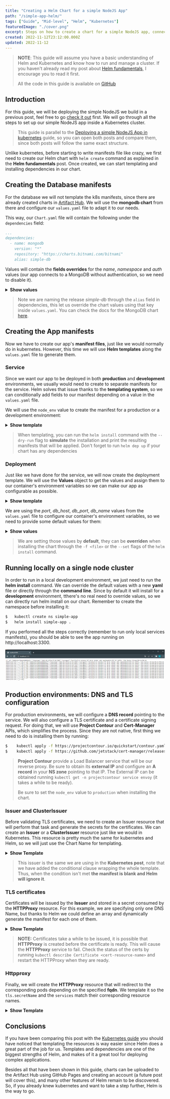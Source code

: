 ```yaml
---
title: "Creating a Helm Chart for a simple NodeJS App"
path: "/simple-app-helm/"
tags: ["Guide", "Mid-level", "Helm", "Kubernetes"]
featuredImage: "./cover.png"
excerpt: Steps on how to create a chart for a simple NodeJS app, connected to a MongoDB host and exposing its endpoints through a Kubernetes service templated with Helm.
created: 2022-11-12T23:12:00.000Z
updated: 2022-11-12
---
```


<style>
    summary {
        cursor: pointer;
    }
</style>

> **NOTE**: This guide will assume you have a basic understanding of Helm and Kubernetes and know how to run and manage a cluster. If you haven't already read my post about [Helm fundamentals](/helm-fundamentals), I encourage you to read it first.
>
> All the code in this guide is available on [GitHub](https://github.com/alesancor1/Blog-Projects/tree/main/guides/simple-app-helm)

## Introduction

For this guide, we will be deploying the simple NodeJS we build in a previous post, feel free to go [check it out](/create-simple-app) first. We will go through all the steps to set up our simple NodeJS app inside a Kubernetes cluster.

> This guide is parallel to the [Deploying a simple NodeJS App in kubernetes](/simple-app-kubernetes) guide, so you can open both posts and compare them, since both posts will follow the same exact structure.

Unlike kubernetes, before starting to write manifests file like crazy, we first need to create our Helm chart with `helm create` command as explained in the **Helm fundamentals** post. Once created, we can start templating and installing dependencies in our chart.

## Creating the Database manifests
For the database we will not template the k8s manifests, since there are already created charts in [Artifact Hub](https://artifacthub.io/). We will use the **mongodb chart** from there and configure our `values.yaml` file to adapt it to our needs.


This way, our `Chart.yaml` file will contain the following under the `dependencies` field:

```yaml	
...
dependencies:
  - name: mongodb
    version: "*"
    repository: "https://charts.bitnami.com/bitnami"
    alias: simple-db
```

Values will contain the **fields overrides** for the *name*, *namespace* and *auth* values (our app connects to a MongoDB without authentication, so we need to disable it).

<details>
<summary> <b>Show values</b> </summary><div style="margin-left:20px">

```yaml
# Values.yaml
...
# DB Configs
simple-db:
  fullnameOverride: simple-db
  nameOverride: simple-db
  auth:
    enabled: false

global:
  namespaceOverride: simple-app
```
</div></details>

> Note we are naming the release *simple-db* through the `alias` field in dependencies, this let us override the chart values using that key inside `values.yaml`. You can check the docs for the MongoDB chart [here](https://artifacthub.io/packages/helm/bitnami/mongodb).

## Creating the App manifests
Now we have to create our app's **manifest files**, just like we would normally do in kubernetes. However, this time we will use **Helm templates** along the `values.yaml` file to generate them.
### Service
Since we want our app to be deployed in both **production** and **development** environments, we usually would need to create to separate manifests for the service. Helm solves that issue thanks to the **templating system**, so we can conditionally add fields to our manifest depending on a value in the `values.yaml` file.

We will use the `node_env` value to create the manifest for a production or a development environment:

<details>
<summary> <b>Show template</b> </summary><div style="margin-left:20px">

```yaml
apiVersion: v1
kind: Service
metadata:
  labels:
    app: {{ .Chart.Name }}
  name: {{ .Chart.Name }}
  namespace: simple-app
spec:
  {{- if eq .Values.node_env "development" }}
  type: NodePort
  {{- end }}
  ports:
    - name: {{ .Chart.Name }}
      port: {{ .Values.port }}
      protocol: TCP
      targetPort: {{ .Values.port }}
      {{- if eq .Values.node_env "development" }}
      nodePort: {{ .Values.port }}
      {{- end }}
  selector:
    app: {{ .Chart.Name }}
```
</div></details>

> When templating, you can run the `helm install` command with the `--dry-run` flag to **simulate** the installation and print the resulting manifests that will be applied. Don't forget to run `helm dep up` if your chart has any dependencies

### Deployment
Just like we have done for the service, we will now create the deployment template. We will use the **Values** object to get the values and assign them to our container's environment variables so we can make our app as configurable as possible.

<details>
<summary> <b>Show template</b> </summary><div style="margin-left:20px">

```yaml
apiVersion: apps/v1
kind: Deployment
metadata:
  labels:
    app: {{ .Chart.Name }}
  name: {{ .Chart.Name }}
  namespace: simple-app
spec:
  replicas: 1
  selector:
    matchLabels:
      app: {{ .Chart.Name }}
  template:
    metadata:
      labels:
        app: {{ .Chart.Name }}
    spec:
      containers:
        - env:
          - name: PORT
            value: "{{ .Values.port }}"
          - name: DB_HOST
            value: {{ .Values.db_host }}
          - name: DB_PORT
            value: "{{ .Values.db_port }}"
          - name: DB_NAME
            value: {{ .Values.db_name }}

          image: alesancor1/simple-app:{{ .Chart.AppVersion }}
          imagePullPolicy: Always
          name: {{ .Chart.Name }}
          ports:
            - containerPort: {{ .Values.port }}
              protocol: TCP
          resources:
            requests:
              memory: 300Mi
            limits:
              memory: 500Mi
```
</div></details>

We are using the *port*, *db_host*, *db_port*, *db_name* values from the `values.yaml` file to configure our container's environment variables, so we need to provide some default values for them:

<details>
<summary> <b>Show values</b> </summary><div style="margin-left:20px">

```yaml
# Values.yaml

# App Configs
node_env: development
db_host: simple-db
db_port: 27017
db_name: simple-db
port: 3300
...
```
</div></details>

> We are setting those values by **default**, they can be **overriden** when installing the chart through the `-f <file>` or the `--set` flags of the `helm install` command.

## Running locally on a single node cluster
In order to run in a local development environment, we just need to run the **helm install** command. We can override the default values with a new **yaml** file or directly through the **command line**. Since by default it will install for a **development** environment, tthere's no real need to override values, so we can directly run helm install on our chart. Remember to create the namespace before installing it:

```bash
$   kubectl create ns simple-app
$   helm install simple-app .
```

If you performed all the steps correctly (remember to run only local services manifests), you should be able to see the app running on http://localhost:3300.

![result](result.png)

## Production environments: DNS and TLS configuration
For production environments, we will configure a **DNS record** pointing to the service. We will also configure a TLS certificate and a certificate signing request. For doing that, we will use **Project Contour** and **Cert-Manager** APIs, which simplifies the process. Since they are not native, first thing we need to do is installing them by running:

```bash
$    kubectl apply -f https://projectcontour.io/quickstart/contour.yaml
$    kubectl apply -f https://github.com/jetstack/cert-manager/releases/download/v1.1.0/cert-manager.yaml
```

> **Project Contour** provide a Load Balancer service that will be our reverse proxy. Be sure to obtain its **external IP** and configure an **A record** in your **NS zone** pointing to that IP. The External IP can be obtained running `kubectl get -n projectcontour service envoy` (it takes a while to be ready).
>
> Be sure to set the `node_env` value to `production` when installing the chart.

### Issuer and ClusterIssuer
Before validating TLS certificates, we need to create an Issuer resource that will perform that task and generate the secrets for the certificates. We can create an **Issuer** or a **ClusterIssuer** resource just like we would in Kubernetes. This resource is pretty much the same for kubernetes and Helm, so we will just use the Chart Name for templating.

<details>
<summary> <b>Show Template</b> </summary><div style="margin-left:20px">

```yaml
{{- if eq .Values.node_env "production" }}
apiVersion: cert-manager.io/v1
kind: Issuer
metadata:
  name: {{ .Chart.Name }}-letsencrypt
  namespace: simple-app
spec:
  acme:
    privateKeySecretRef:
      name: {{ .Chart.Name }}-letsencrypt
    server: https://acme-v02.api.letsencrypt.org/directory
    solvers:
    - http01:
        ingress:
          class: contour
{{- end }}
```
</div></details>

> This issuer is the same we are using in the **Kubernetes post**, note that we have added the conditional clause wrapping the whole template. Thus, when the condition isn't met **the manifest is blank and Helm will ignore it**.
### TLS certificates
Certificates will be issued by the **Issuer** and stored in a secret consumed by the **HTTPProxy** resource. For this example, we are specifying only one DNS Name, but thanks to Helm we could define an array and dynamically generate the manifest for each one of them.

<details>
<summary> <b>Show Template</b> </summary><div style="margin-left:20px">

```yaml
{{- if eq .Values.node_env "production" }}
apiVersion: cert-manager.io/v1
kind: Certificate
metadata:
  name: {{ .Chart.Name }}-certs
  namespace: simple-app
spec:
  dnsNames:
    - {{ .Values.domain }}
  issuerRef:
    name: {{ .Chart.Name }}-letsencrypt
    kind: Issuer
  secretName: {{ .Chart.Name }}-certs
{{- end }}
```
</div></details>

> **NOTE:** Certificates take a while to be issued, it is possible that **HTTPProxy** is created before the certificate is ready. This will cause the **HTTPProxy** service to fail. Check the status of the certs by running `kubectl describe Certificate <cert-resource-name>` and restart the HTTPProxy when they are ready.

### Httpproxy
Finally, we will create the **HTTPProxy** resource that will redirect to the corresponding pods depending on the specified **fqdn**. We template it so the `tls.secretName` and the `services` match their corresponding resource names.

<details>
<summary> <b>Show Template</b> </summary><div style="margin-left:20px">

```yaml
{{- if eq .Values.node_env "production" }}
apiVersion: projectcontour.io/v1
kind: HTTPProxy
metadata:
  name: {{ .Chart.Name }}-httpproxy
  namespace: simple-app
spec:
  virtualhost:
    fqdn: {{ .Values.domain }}
    tls:
      secretName: {{ .Chart.Name }}-certs
  routes:
  - services:
    - name: {{ .Chart.Name }}
      port: {{ .Values.port }}
    loadBalancerPolicy:
      strategy: Cookie
{{- end}}
```
</div></details>


## Conclusions
If you have been comparing this post with the [Kubernetes guide](/simple-app-kubernetes) you should have noticed that templating the resources is way easier since Helm does a great part of the job for us. Templates and dependencies are one of the biggest strengths of Helm, and makes of it a great tool for deploying complex applications. 

Besides all that have been shown in this guide, charts can be uploaded to the Artifact Hub using GitHub Pages and creating an account (a future post will cover this), and many other features of Helm remain to be discovered. So, if you already knew kubernetes and want to take a step further, Helm is the way to go.